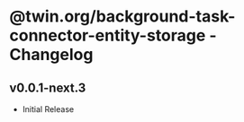 # @twin.org/background-task-connector-entity-storage - Changelog

## v0.0.1-next.3

- Initial Release
